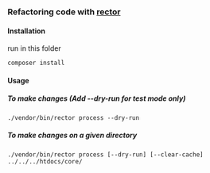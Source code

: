 ### Refactoring code with [rector](https://getrector.com)


#### Installation

run in this folder

```shell
composer install
```
 #### Usage

##### To make changes (Add --dry-run for test mode only)
```shell
./vendor/bin/rector process --dry-run
```

##### To make changes on a given directory

```shell
./vendor/bin/rector process [--dry-run] [--clear-cache] ../../../htdocs/core/
```
